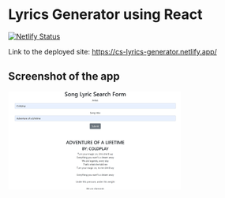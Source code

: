 # Lyrics Generator using React

[![Netlify Status](https://api.netlify.com/api/v1/badges/31df7163-8d2c-4d67-b47c-c082dc83842f/deploy-status)](https://app.netlify.com/sites/cs-lyrics-generator/deploys)

Link to the deployed site:
https://cs-lyrics-generator.netlify.app/

## Screenshot of the app
<img src="./src/assets/lyrics.png" width="350">

